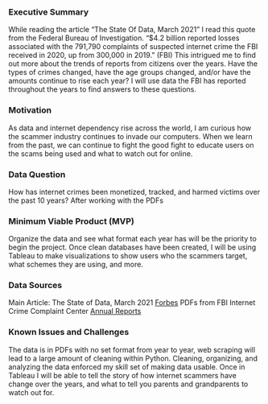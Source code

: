 ### Executive Summary
While reading the article “The State Of Data, March 2021” I read this quote from the Federal Bureau of Investigation. “$4.2 billion reported losses associated with the 791,790 complaints of suspected internet crime the FBI received in 2020, up from 300,000 in 2019.” (FBI) This intrigued me to find out more about the trends of reports from citizens over the years. Have the types of crimes changed, have the age groups changed, and/or have the amounts continue to rise each year? I will use data the FBI has reported throughout the years to find answers to these questions.
	
### Motivation
As data and internet dependency rise across the world, I am curious how the scammer industry continues to invade our computers. When we learn from the past, we can continue to fight the good fight to educate users on the scams being used and what to watch out for online.
	
### Data Question
How has internet crimes been monetized, tracked, and harmed victims over the past 10 years?
	After working with the PDFs 

### Minimum Viable Product (MVP)
Organize the data and see what format each year has will be the priority to begin the project. Once clean databases have been created, I will be using Tableau to make visualizations to show users who the scammers target, what schemes they are using, and more.

### Data Sources
Main Article: The State of Data, March 2021 [Forbes](https://www.forbes.com/sites/gilpress/2021/03/31/the-state-of-data-march-2021/?sh=75cf88ff3628)
PDFs from FBI Internet Crime Complaint Center [Annual Reports](https://www.ic3.gov/Home/AnnualReports)

### Known Issues and Challenges
The data is in PDFs with no set format from year to year, web scraping will lead to a large amount of cleaning within Python. Cleaning, organizing, and analyzing the data enforced my skill set of making data usable. Once in Tableau I will be able to tell the story of how internet scammers have change over the years, and what to tell you parents and grandparents to watch out for.
